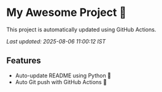 # My Awesome Project 🚀

This project is automatically updated using GitHub Actions.

_Last updated: 2025-08-06 11:00:12 IST_

## Features
- Auto-update README using Python 🐍
- Auto Git push with GitHub Actions 🤖
